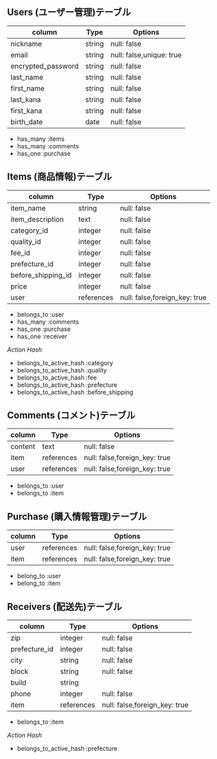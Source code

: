 
## Users (ユーザー管理)テーブル

| column              | Type      | Options                 |
| -----------------   | --------- | ----------------------- |
| nickname            | string    |null: false              |
| email               | string    |null: false,unique: true |
| encrypted_password  | string    |null: false              |
| last_name           | string    |null: false              |
| first_name          | string    |null: false              |
| last_kana           | string    |null: false              |
| first_kana          | string    |null: false              |
| birth_date          | date      |null: false              |

- has_many :items
- has_many :comments
- has_one :purchase

## Items (商品情報)テーブル
| column              | Type      | Options                       |
|   ----------------- | --------- | ----------------------------- |
| item_name           | string    | null: false                   |
| item_description    | text      | null: false                   |
| category_id         | integer   | null: false                   |
| quality_id          | integer   | null: false                   |
| fee_id              | integer   | null: false                   |
| prefecture_id       | integer   | null: false                   |
| before_shipping_id  | integer   | null: false                   |
| price               | integer   | null: false                   |
| user                | references| null: false,foreign_key: true |

- belongs_to :user
- has_many :comments
- has_one :purchase
- has_one :receiver

*Action Hash*
- belongs_to_active_hash :category
- belongs_to_active_hash :quality
- belongs_to_active_hash :fee
- belongs_to_active_hash :prefecture
- belongs_to_active_hash :before_shipping

## Comments (コメント)テーブル
| column            | Type      | Options                      |
| ----------------- | --------- | ---------------------------- |
| content           | text      | null: false                  |
| item              | references| null: false,foreign_key: true|
| user              | references| null: false,foreign_key: true|

- belongs_to :user
- belongs_to :item

## Purchase (購入情報管理)テーブル
| column            | Type      | Options                      |
| ----------------- | --------- | ---------------------------- |
| user              | references| null: false,foreign_key: true|
| item              | references| null: false,foreign_key: true|

- belong_to :user
- belong_to :item


## Receivers (配送先)テーブル
| column              | Type      | Options                      |
| ------------------- | --------- | ---------------------------- |
| zip                 | integer   | null: false                  |
| prefecture_id       | integer   | null: false                  |
| city                | string    | null: false                  |
| block               | string    | null: false                  |
| build               | string    |                              |
| phone               | integer   | null: false                  |
| item                | references| null: false,foreign_key: true|

- belongs_to :item

*Action Hash*
- belongs_to_active_hash :prefecture

